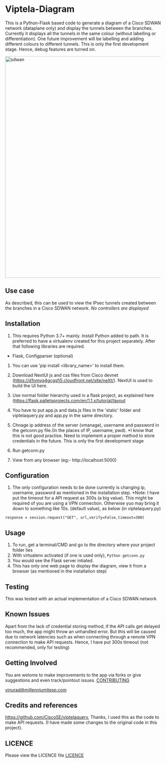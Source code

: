 # Viptela-Diagram
This is a Python-Flask based code to generate a diagram of a Cisco SDWAN network (dataplane only) and display the tunnels between the branches. Currently it displays all the tunnels in the same colour (without labelling or differentiation). One future improvement will be labelling and adding different colours to different tunnels. This is only the first development stage. Hence, debug features are turned on.

<img width="715" alt="sdwan" src="https://user-images.githubusercontent.com/31266374/96609909-a860ef80-1318-11eb-9283-e63aa60ac8a6.PNG">


## Use case
As described, this can be used to view the IPsec tunnels created between the branches in a Cisco SDWAN network. *No controllers are displayed*

## Installation

1. This requires Python 3.7+ mainly. Install Python added to path. It is preferred to have a virtualenv created for this project separately. After that following libraries are required.
* Flask, Configparser (optional)
1. You can use 'pip install <library_name>' to install them.

1. Download NextUI js and css files from Cisco devnet (https://d1nmyq4gcgsfi5.cloudfront.net/site/neXt/). NextUI is used to build the UI here. 
1. Use normal folder hierarchy used in a flask project, as explained here (https://flask.palletsprojects.com/en/1.1.x/tutorial/layout
1. You have to put app.js and data.js files in the 'static' folder and viptelaquery.py and app.py in the same directory.
1. Chnage ip address of the server (vmanage), username and password in the getconn.py file.(In the places of IP, username, pwd). *I know that this is not good practise. Need to implement a proper method to store credentials in the future. This is only the first development stage
1. Run getconn.py
1. View from any browser (eg:- http://localhost:5000)

## Configuration

1. The only configuration needs to be done currently is changing ip, username, password as mentioned in the installation step.
*Note: I have put the timeout for a API request as 300s (a big value). This might be required of you are using a VPN connection. Otherwise yuo may bring it down to something like 10s. (default value), as below (in viptelaquery.py)

`response = session.request("GET", url,verify=False,timeout=300)`

## Usage

1. To run, get a terminal/CMD and go to the directory where your project folder lies
1. With virtualenv activated (if one is used only), `Python getconn.py`
1. You would see the Flask server intiated.
1. This has only one web page to display the diagram, view it from a browser (as mentioned in the installation step)

## Testing

This was tested with an actual implementation of a Cisco SDWAN network

## Known Issues

Apart from the lack of credential storing method, if the API calls get delayed too much, the app might throw an unhandled error. But this will be caused due to network latencies such as when connecting through a remote VPN connection to make API requests. Hence, I have put 300s timeout (not recommended, only for testing)

## Getting Involved

You are welome to make improvements to the app via forks or give suggestions and even track/pointout issues.
[CONTRIBUTING](https://github.com/VinuraD/Viptela-Diagram/blob/main/CONTRIBUTING.md)

vinurad@millenniumitesp.com 

## Credits and references

https://github.com/CiscoSE/viptelaquery, Thanks, I used this as the code to make API requests. (I have made some changes to the original code in this project). 

## LICENCE

Please view the LICENCE file
[LICENCE]()
